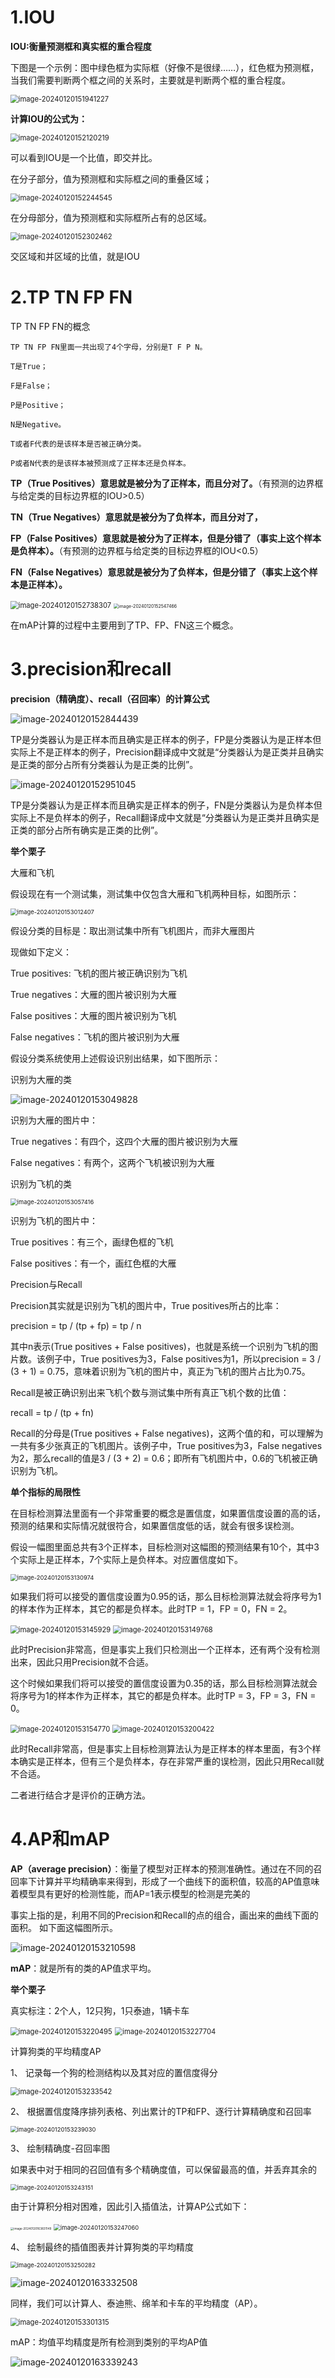 # 1.IOU

**IOU:衡量预测框和真实框的重合程度**

下图是一个示例：图中绿色框为实际框（好像不是很绿……），红色框为预测框，当我们需要判断两个框之间的关系时，主要就是判断两个框的重合程度。

<img src="./images/image-20240120151941227.png" alt="image-20240120151941227" style="zoom:80%;" />

**计算IOU的公式为：**

<img src="./images/image-20240120152120219.png" alt="image-20240120152120219" style="zoom:80%;" />

可以看到IOU是一个比值，即交并比。

在分子部分，值为预测框和实际框之间的重叠区域；

<img src="./images/image-20240120152244545.png" alt="image-20240120152244545" style="zoom:80%;" />

在分母部分，值为预测框和实际框所占有的总区域。

<img src="./images/image-20240120152302462.png" alt="image-20240120152302462" style="zoom:80%;" />

交区域和并区域的比值，就是IOU

# 2.TP TN FP FN

TP TN FP FN的概念

```
TP TN FP FN里面一共出现了4个字母，分别是T F P N。

T是True；

F是False；

P是Positive；

N是Negative。

T或者F代表的是该样本是否被正确分类。

P或者N代表的是该样本被预测成了正样本还是负样本。
```

**TP（True Positives）意思就是被分为了正样本，而且分对了。**（有预测的边界框与给定类的目标边界框的IOU>0.5）

**TN（True Negatives）意思就是被分为了负样本，而且分对了，**

**FP（False Positives）意思就是被分为了正样本，但是分错了（事实上这个样本是负样本）。**（有预测的边界框与给定类的目标边界框的IOU<0.5）

**FN（False Negatives）意思就是被分为了负样本，但是分错了（事实上这个样本是正样本）。**

<img src="./images/image-20240120152738307.png" alt="image-20240120152738307" style="zoom: 80%;" />




<img src="./images/image-20240120152547466.png" alt="image-20240120152547466" style="zoom: 50%;" />


在mAP计算的过程中主要用到了TP、FP、FN这三个概念。

# 3.precision和recall

**precision（精确度）、recall（召回率）的计算公式**

![image-20240120152844439](./images/image-20240120152844439.png)

TP是分类器认为是正样本而且确实是正样本的例子，FP是分类器认为是正样本但实际上不是正样本的例子，Precision翻译成中文就是“分类器认为是正类并且确实是正类的部分占所有分类器认为是正类的比例”。

![image-20240120152951045](./images/image-20240120152951045.png)

TP是分类器认为是正样本而且确实是正样本的例子，FN是分类器认为是负样本但实际上不是负样本的例子，Recall翻译成中文就是“分类器认为是正类并且确实是正类的部分占所有确实是正类的比例”。

**举个栗子**

大雁和飞机

假设现在有一个测试集，测试集中仅包含大雁和飞机两种目标，如图所示：

 <img src="./images/image-20240120153012407.png" alt="image-20240120153012407" style="zoom: 67%;" />

假设分类的目标是：取出测试集中所有飞机图片，而非大雁图片

现做如下定义：

True positives: 飞机的图片被正确识别为飞机

True negatives：大雁的图片被识别为大雁

False positives：大雁的图片被识别为飞机

False negatives：飞机的图片被识别为大雁

假设分类系统使用上述假设识别出结果，如下图所示：

识别为大雁的类

![image-20240120153049828](./images/image-20240120153049828.png)

识别为大雁的图片中：

True negatives：有四个，这四个大雁的图片被识别为大雁

False negatives：有两个，这两个飞机被识别为大雁


识别为飞机的类

<img src="./images/image-20240120153057416.png" alt="image-20240120153057416" style="zoom:67%;" />

识别为飞机的图片中：

True positives：有三个，画绿色框的飞机

False positives：有一个，画红色框的大雁


Precision与Recall

Precision其实就是识别为飞机的图片中，True positives所占的比率：

precision = tp / (tp + fp) = tp / n

其中n表示(True positives + False positives)，也就是系统一个识别为飞机的图片数。该例子中，True positives为3，False positives为1，所以precision = 3 / (3 + 1) = 0.75，意味着识别为飞机的图片中，真正为飞机的图片占比为0.75。


Recall是被正确识别出来飞机个数与测试集中所有真正飞机个数的比值：

recall = tp / (tp + fn)

Recall的分母是(True positives + False negatives)，这两个值的和，可以理解为一共有多少张真正的飞机图片。该例子中，True positives为3，False negatives为2，那么recall的值是3 / (3 + 2) = 0.6；即所有飞机图片中，0.6的飞机被正确识别为飞机。

 

**单个指标的局限性**

在目标检测算法里面有一个非常重要的概念是置信度，如果置信度设置的高的话，预测的结果和实际情况就很符合，如果置信度低的话，就会有很多误检测。

假设一幅图里面总共有3个正样本，目标检测对这幅图的预测结果有10个，其中3个实际上是正样本，7个实际上是负样本。对应置信度如下。

<img src="./images/image-20240120153130974.png" alt="image-20240120153130974" style="zoom:67%;" />

如果我们将可以接受的置信度设置为0.95的话，那么目标检测算法就会将序号为1的样本作为正样本，其它的都是负样本。此时TP = 1，FP = 0，FN = 2。

<img src="./images/image-20240120153145929.png" alt="image-20240120153145929" style="zoom:80%;" />

<img src="./images/image-20240120153149768.png" alt="image-20240120153149768" style="zoom:80%;" />

此时Precision非常高，但是事实上我们只检测出一个正样本，还有两个没有检测出来，因此只用Precision就不合适。

这个时候如果我们将可以接受的置信度设置为0.35的话，那么目标检测算法就会将序号为1的样本作为正样本，其它的都是负样本。此时TP = 3，FP = 3，FN = 0。

<img src="./images/image-20240120153154770.png" alt="image-20240120153154770" style="zoom:80%;" />

<img src="./images/image-20240120153200422.png" alt="image-20240120153200422" style="zoom:80%;" />

此时Recall非常高，但是事实上目标检测算法认为是正样本的样本里面，有3个样本确实是正样本，但有三个是负样本，存在非常严重的误检测，因此只用Recall就不合适。

二者进行结合才是评价的正确方法。

# 4.AP和mAP

**AP（average precision）**：衡量了模型对正样本的预测准确性。通过在不同的召回率下计算并平均精确率来得到，形成了一个曲线下的面积值，较高的AP值意味着模型具有更好的检测性能，而AP=1表示模型的检测是完美的

事实上指的是，利用不同的Precision和Recall的点的组合，画出来的曲线下面的面积。
 如下面这幅图所示。

<img src="./images/image-20240120153210598.png" alt="image-20240120153210598"  />

**mAP**：就是所有的类的AP值求平均。

**举个栗子**

真实标注：2个人，12只狗，1只泰迪，1辆卡车

<img src="./images/image-20240120153220495.png" alt="image-20240120153220495" style="zoom:80%;" />


 <img src="./images/image-20240120153227704.png" alt="image-20240120153227704" style="zoom:80%;" />


计算狗类的平均精度AP

1、 记录每一个狗的检测结构以及其对应的置信度得分

<img src="./images/image-20240120153233542.png" alt="image-20240120153233542" style="zoom:80%;" />

2、 根据置信度降序排列表格、列出累计的TP和FP、逐行计算精确度和召回率

<img src="./images/image-20240120153239030.png" alt="image-20240120153239030" style="zoom:67%;" />

3、 绘制精确度-召回率图

如果表中对于相同的召回值有多个精确度值，可以保留最高的值，并丢弃其余的

<img src="./images/image-20240120153243151.png" alt="image-20240120153243151" style="zoom:67%;" />

由于计算积分相对困难，因此引入插值法，计算AP公式如下：

<img src="./images/image-20240120163831149.png" alt="image-20240120163831149" style="zoom: 33%;" />

 <img src="./images/image-20240120153247060.png" alt="image-20240120153247060" style="zoom:67%;" />


4、 绘制最终的插值图表并计算狗类的平均精度

<img src="./images/image-20240120153250282.png" alt="image-20240120153250282" style="zoom:67%;" />

![image-20240120163332508](./images/image-20240120163332508.png)


同样，我们可以计算人、泰迪熊、绵羊和卡车的平均精度（AP）。

<img src="./images/image-20240120153301315.png" alt="image-20240120153301315" style="zoom:80%;" />

mAP：均值平均精度是所有检测到类别的平均AP值

![image-20240120163339243](./images/image-20240120163339243.png)

